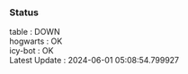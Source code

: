 ### Status


table : DOWN  
hogwarts : OK  
icy-bot : OK  
Latest Update : 2024-06-01 05:08:54.799927
